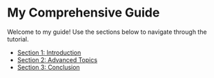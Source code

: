 # My Comprehensive Guide

Welcome to my guide! Use the sections below to navigate through the tutorial.

- [Section 1: Introduction](https://github.com/CurryTPH/Research/blob/24b268ef195733cbc4389b144f91cccfea4f4469/Registry%20Keys%20Accessed%20on%20boot/README.md)
- [Section 2: Advanced Topics](./section2/)
- [Section 3: Conclusion](./section3/)
